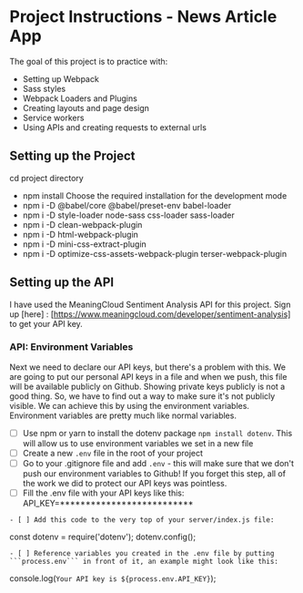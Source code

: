 # Project Instructions - News Article App

The goal of this project is to practice with:
- Setting up Webpack
- Sass styles
- Webpack Loaders and Plugins
- Creating layouts and page design
- Service workers
- Using APIs and creating requests to external urls

## Setting up the Project

cd  project directory
-  npm install
Choose the required installation for the development mode
- npm i -D @babel/core @babel/preset-env babel-loader
- npm i -D style-loader node-sass css-loader sass-loader
- npm i -D clean-webpack-plugin
- npm i -D html-webpack-plugin
- npm i -D mini-css-extract-plugin
- npm i -D optimize-css-assets-webpack-plugin terser-webpack-plugin

## Setting up the API

I have used the MeaningCloud Sentiment Analysis API for this project. Sign up [here] : [https://www.meaningcloud.com/developer/sentiment-analysis] to get your API key.

### API: Environment Variables
Next we need to declare our API keys, but there's a problem with this. We are going to put our personal API keys in a file and when we push, this file will be available publicly on Github. Showing private keys publicly is not a good thing. So, we have to find out a way to make sure it's not publicly visible. We can achieve this by using the environment variables. Environment variables are pretty much like normal variables.

- [ ] Use npm or yarn to install the dotenv package ```npm install dotenv```. This will allow us to use environment variables we set in a new file
- [ ] Create a new ```.env``` file in the root of your project
- [ ] Go to your .gitignore file and add ```.env``` - this will make sure that we don't push our environment variables to Github! If you forget this step, all of the work we did to protect our API keys was pointless.
- [ ] Fill the .env file with your API keys like this:
API_KEY=**************************
```
- [ ] Add this code to the very top of your server/index.js file:
```
const dotenv = require('dotenv');
dotenv.config();
```
- [ ] Reference variables you created in the .env file by putting ```process.env``` in front of it, an example might look like this:
```
console.log(`Your API key is ${process.env.API_KEY}`);